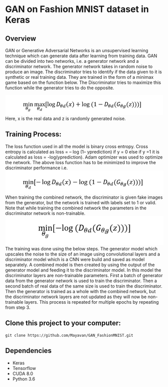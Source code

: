 # GAN on Fashion MNIST dataset in Keras
## Overview
GAN or Generative Adversarial Networks is an unsupervised learning technique which can generate data after learning from training data. GAN can be divided into two networks, i.e. a generator network and a discriminator network. The generator network takes in random noise to produce an image. The discriminator tries to identify if the data given to it is synthetic or real training data. They are trained in the form of a minimax game based on the function below. The Discriminator tries to maximize this function while the generator tries to do the opposite.

 ![minimax](./minimax.png)
Here, x is the real data and z is randomly generated noise.
## Training Process:
The loss function used in all the model is binary cross entropy. Cross entropy is calculated as loss = – log (1– yprediction) if y = 0 else if y =1 it is calculated as loss = -log(yprediction). Adam optimizer was used to optimize the network. The above loss function has to be minimized to improve the discriminator performance i.e.
![discriminator](./discriminator.png)
When training the combined network, the discriminator is given fake images from the generator, but the network is trained with labels set to 1 or valid. Note that while training the combined network the parameters in the discriminator network is non-trainable. 
![generator](./generator.png)
The training was done using the below steps.
	The generator model which upscales the noise to the size of an image using convolutional layers and a discriminator model which is a CNN were build and saved as model separately.
	A combined model is then created by using the output of the generator model and feeding it to the discriminator model. In this model the discriminator layers are non-trainable parameters.
	First a batch of generator data from the generator network is used to train the discriminator.
	Then a second batch of real data of the same size is used to train the discriminator.
	Then the generator is trained as a whole with the combined network, but the discriminator network layers are not updated as they will now be non-trainable layers.
	This process is repeated for multiple epochs by repeating from step 3.

## Clone this project to your computer:

```
git clone https://github.com/Mayavan/GAN_FashionMNIST.git
```
## Dependencies

* Keras
* Tensorflow
* CUDA 8.0
* Python 3.6

